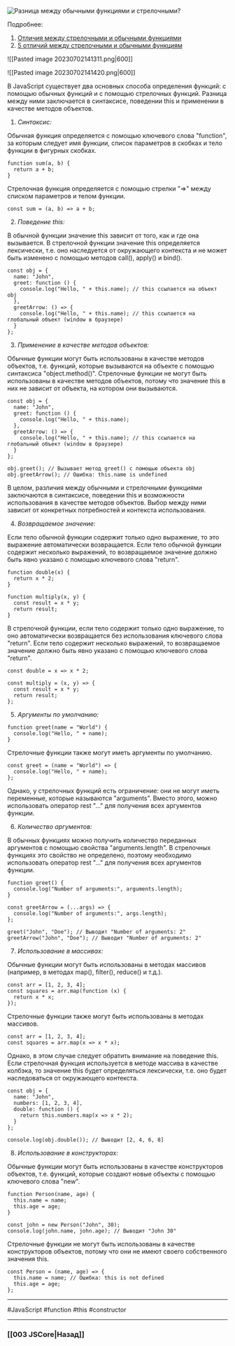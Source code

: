 ![Разница между обычными функциями и стрелочными?](https://youtu.be/nvktMVFM0_M?t=347)

Подробнее:
1. [Отличия между стрелочными и обычными функциями](https://doka.guide/js/function/)
2. [5 отличий между стрелочными и обычными функциям](https://vc.ru/dev/133379-5-otlichiy-mezhdu-obychnymi-i-strelochnymi-funkciyami)

![[Pasted image 20230702141311.png|600]]

![[Pasted image 20230702141420.png|600]]

В JavaScript существует два основных способа определения функций: с помощью обычных функций и с помощью стрелочных функций. Разница между ними заключается в синтаксисе, поведении this и применении в качестве методов объектов.

1. *Синтаксис:*

Обычная функция определяется с помощью ключевого слова "function", за которым следует имя функции, список параметров в скобках и тело функции в фигурных скобках.

```
function sum(a, b) {
  return a + b;
}
```

Стрелочная функция определяется с помощью стрелки "=>" между списком параметров и телом функции.

```
const sum = (a, b) => a + b;
```

2. *Поведение this:*

В обычной функции значение this зависит от того, как и где она вызывается. В стрелочной функции значение this определяется лексически, т.е. оно наследуется от окружающего контекста и не может быть изменено с помощью методов call(), apply() и bind().

```
const obj = {
  name: "John",
  greet: function () {
    console.log("Hello, " + this.name); // this ссылается на объект obj
  },
  greetArrow: () => {
    console.log("Hello, " + this.name); // this ссылается на глобальный объект (window в браузере)
  }
};
```

3. *Применение в качестве методов объектов:*

Обычные функции могут быть использованы в качестве методов объектов, т.е. функций, которые вызываются на объекте с помощью синтаксиса "object.method()". Стрелочные функции не могут быть использованы в качестве методов объектов, потому что значение this в них не зависит от объекта, на котором они вызываются.

```
const obj = {
  name: "John",
  greet: function () {
    console.log("Hello, " + this.name);
  },
  greetArrow: () => {
    console.log("Hello, " + this.name); // this ссылается на глобальный объект (window в браузере)
  }
};

obj.greet(); // Вызывает метод greet() с помощью объекта obj
obj.greetArrow(); // Ошибка: this.name is undefined
```

В целом, различия между обычными и стрелочными функциями заключаются в синтаксисе, поведении this и возможности использования в качестве методов объектов. Выбор между ними зависит от конкретных потребностей и контекста использования.

4. *Возвращаемое значение:*

Если тело обычной функции содержит только одно выражение, то это выражение автоматически возвращается. Если тело обычной функции содержит несколько выражений, то возвращаемое значение должно быть явно указано с помощью ключевого слова "return".

```
function double(x) {
  return x * 2;
}

function multiply(x, y) {
  const result = x * y;
  return result;
}
```

В стрелочной функции, если тело содержит только одно выражение, то оно автоматически возвращается без использования ключевого слова "return". Если тело содержит несколько выражений, то возвращаемое значение должно быть явно указано с помощью ключевого слова "return".

```
const double = x => x * 2;

const multiply = (x, y) => {
  const result = x * y;
  return result;
};
```

5. *Аргументы по умолчанию:*

```
function greet(name = "World") {
  console.log("Hello, " + name);
}
```

Стрелочные функции также могут иметь аргументы по умолчанию.

```
const greet = (name = "World") => {
  console.log("Hello, " + name);
};
```

Однако, у стрелочных функций есть ограничение: они не могут иметь переменные, которые называются "arguments". Вместо этого, можно использовать оператор rest "..." для получения всех аргументов функции.

6. *Количество аргументов:*

В обычных функциях можно получить количество переданных аргументов с помощью свойства "arguments.length". В стрелочных функциях это свойство не определено, поэтому необходимо использовать оператор rest "..." для получения всех аргументов функции.

```
function greet() {
  console.log("Number of arguments:", arguments.length);
}

const greetArrow = (...args) => {
  console.log("Number of arguments:", args.length);
};

greet("John", "Doe"); // Выводит "Number of arguments: 2"
greetArrow("John", "Doe"); // Выводит "Number of arguments: 2"
```

7. *Использование в массивах:*

Обычные функции могут быть использованы в методах массивов (например, в методах map(), filter(), reduce() и т.д.).

```
const arr = [1, 2, 3, 4];
const squares = arr.map(function (x) {
  return x * x;
});
```

Стрелочные функции также могут быть использованы в методах массивов.

```
const arr = [1, 2, 3, 4];
const squares = arr.map(x => x * x);
```

Однако, в этом случае следует обратить внимание на поведение this. Если стрелочная функция используется в методе массива в качестве колбэка, то значение this будет определяться лексически, т.е. оно будет наследоваться от окружающего контекста.

```
const obj = {
  name: "John",
  numbers: [1, 2, 3, 4],
  double: function () {
    return this.numbers.map(x => x * 2);
  }
};

console.log(obj.double()); // Выводит [2, 4, 6, 8]
```

8. *Использование в конструкторах:*

Обычные функции могут быть использованы в качестве конструкторов объектов, т.е. функций, которые создают новые объекты с помощью ключевого слова "new".

```
function Person(name, age) {
  this.name = name;
  this.age = age;
}

const john = new Person("John", 30);
console.log(john.name, john.age); // Выводит "John 30"
```

Стрелочные функции не могут быть использованы в качестве конструкторов объектов, потому что они не имеют своего собственного значения this.

```
const Person = (name, age) => {
  this.name = name; // Ошибка: this is not defined
  this.age = age;
};
```

___
#JavaScript #function #this #constructor 

___

### [[003 JSCore|Назад]]